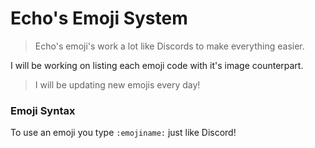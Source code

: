 # Echo's Emoji System
> Echo's emoji's work a lot like Discords to make everything easier.  
  
I will be working on listing each emoji code with it's image counterpart.  
> I will be updating new emojis every day!
  
### Emoji Syntax
To use an emoji you type `:emojiname:` just like Discord!  
